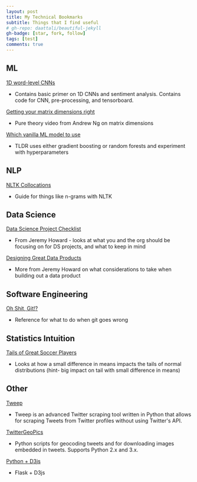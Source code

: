 ```yaml
---
layout: post
title: My Technical Bookmarks
subtitle: Things that I find useful
# gh-repo: daattali/beautiful-jekyll
gh-badge: [star, fork, follow]
tags: [test]
comments: true
---
```


## ML

[1D word-level CNNs](https://romannempyre.medium.com/sentiment-analysis-using-1d-convolutional-neural-networks-part-1-f8b6316489a2)
* Contains basic primer on 1D CNNs and sentiment analysis. Contains code for CNN, pre-processing, and tensorboard.

[Getting your matrix dimensions right](https://www.youtube.com/watch?v=vuYcFz86ryo)
* Pure theory video from Andrew Ng on matrix dimensions

[Which vanilla ML model to use](https://machinelearningmastery.com/start-with-gradient-boosting/)
* TLDR uses either gradient boosting or random forests and experiment with hyperparameters

## NLP
[NLTK Collocations](http://www.nltk.org/howto/collocations.html)
* Guide for things like n-grams with NLTK

## Data Science

[Data Science Project Checklist](https://www.fast.ai/2020/01/07/data-questionnaire/)
* From Jeremy Howard - looks at what you and the org should be focusing on for DS projects, and what to keep in mind

[Designing Great Data Products](https://www.oreilly.com/radar/drivetrain-approach-data-products/)
* More from Jeremy Howard on what considerations to take when building out a data product

## Software Engineering

[Oh Shit, Git!?](https://ohshitgit.com/)
* Reference for what to do when git goes wrong

## Statistics Intuition

[Tails of Great Soccer Players](https://putanumonit.com/2015/11/10/003-soccer1/)
* Looks at how a small difference in means impacts the tails of normal distributions (hint- big impact on tail with small difference in means)

## Other
[Tweep](https://github.com/codsane/tweep)
* Tweep is an advanced Twitter scraping tool written in Python that allows for scraping Tweets from Twitter profiles without using Twitter's API.

[TwitterGeoPics](https://github.com/geduldig/TwitterGeoPics)
* Python scripts for geocoding tweets and for downloading images embedded in tweets. Supports Python 2.x and 3.x.

[Python + D3js](https://towardsdatascience.com/combining-python-and-d3-js-to-create-dynamic-visualization-applications-73c87a494396)
* Flask + D3js
